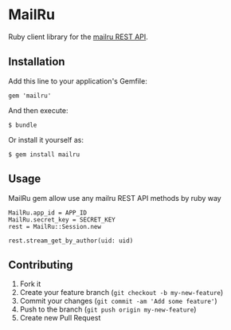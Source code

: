# MailRu

Ruby client library for the [mailru REST API](http://api.mail.ru/docs/guides/restapi/).

## Installation

Add this line to your application's Gemfile:

    gem 'mailru'

And then execute:

    $ bundle

Or install it yourself as:

    $ gem install mailru

## Usage

MailRu gem allow use any mailru REST API methods by ruby way

    MailRu.app_id = APP_ID
    MailRu.secret_key = SECRET_KEY
    rest = MailRu::Session.new
   
    rest.stream_get_by_author(uid: uid)

## Contributing

1. Fork it
2. Create your feature branch (`git checkout -b my-new-feature`)
3. Commit your changes (`git commit -am 'Add some feature'`)
4. Push to the branch (`git push origin my-new-feature`)
5. Create new Pull Request
